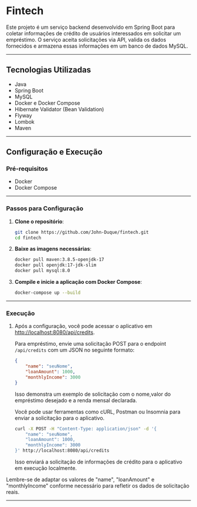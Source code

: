 # Fintech

Este projeto é um serviço backend desenvolvido em Spring Boot para coletar informações de crédito de usuários interessados em solicitar um empréstimo. O serviço aceita solicitações via API, valida os dados fornecidos e armazena essas informações em um banco de dados MySQL.

---

## Tecnologias Utilizadas

- Java
- Spring Boot
- MySQL
- Docker e Docker Compose
- Hibernate Validator (Bean Validation)
- Flyway
- Lombok
- Maven

---

## Configuração e Execução

### Pré-requisitos

- Docker
- Docker Compose

---

### Passos para Configuração

1. **Clone o repositório**:
   ```sh
   git clone https://github.com/John-Duque/fintech.git
   cd fintech
   ```

2. **Baixe as imagens necessárias**:
    ```sh
   docker pull maven:3.8.5-openjdk-17
   docker pull openjdk:17-jdk-slim
   docker pull mysql:8.0
   ```
   
3. **Compile e inicie a aplicação com Docker Compose**:
    ```sh
    docker-compose up --build
   
---

### Execução

1. Após a configuração, você pode acessar o aplicativo em [http://localhost:8080/api/credits](http://localhost:8080/api/credits).

   Para empréstimo, envie uma solicitação POST para o endpoint `/api/credits` com um JSON no seguinte formato:

    ```json
    {
        "name": "seuNome",
        "loanAmount": 1000,
        "monthlyIncome": 3000
    }
    ```

   Isso demonstra um exemplo de solicitação com o nome,valor do empréstimo desejado e a renda mensal declarada.

   Você pode usar ferramentas como cURL, Postman ou Insomnia para enviar a solicitação para o aplicativo.

    ```sh
    curl -X POST -H "Content-Type: application/json" -d '{
        "name": "seuNome",
        "loanAmount": 1000,
        "monthlyIncome": 3000
    }' http://localhost:8080/api/credits
    ```

   Isso enviará a solicitação de informações de crédito para o aplicativo em execução localmente.

Lembre-se de adaptar os valores de "name", "loanAmount" e "monthlyIncome" conforme necessário para refletir os dados de solicitação reais.

---
